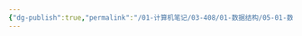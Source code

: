 ```yaml
---
{"dg-publish":true,"permalink":"/01-计算机笔记/03-408/01-数据结构/05-01-数据结构与算法-zuo/算法/02-排序算法/完全二叉树/","tags":["personal/blog","algorithm/数据结构/二叉树"]}
---
```


